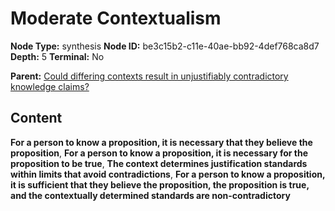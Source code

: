 # Moderate Contextualism

**Node Type:** synthesis
**Node ID:** be3c15b2-c11e-40ae-bb92-4def768ca8d7
**Depth:** 5
**Terminal:** No

**Parent:** [Could differing contexts result in unjustifiably contradictory knowledge claims?](could-differing-contexts-result-in-unjustifiably-contradictory-knowledge-claims-antithesis-4058bdc9-4232-455e-9976-df10c3c0d0ee.md)

## Content

**For a person to know a proposition, it is necessary that they believe the proposition**, **For a person to know a proposition, it is necessary for the proposition to be true**, **The context determines justification standards within limits that avoid contradictions**, **For a person to know a proposition, it is sufficient that they believe the proposition, the proposition is true, and the contextually determined standards are non-contradictory**
